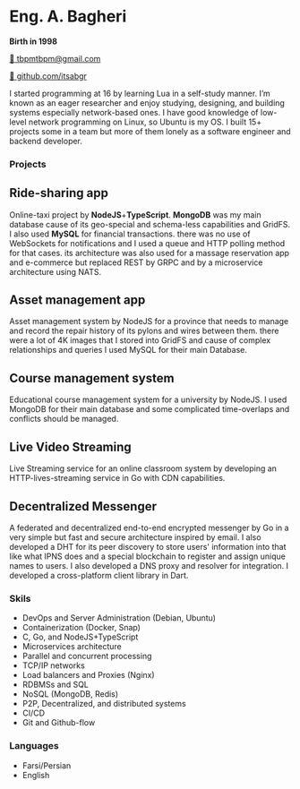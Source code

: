 # Eng. A. Bagheri
**Birth in 1998** 

[📧 tbpmtbpm@gmail.com](mailto:tbpmtbpm@gmail.com)  

[🔗 github.com/itsabgr](https://github.com/itsabgr) 


I started programming at 16 by learning Lua in a self-study manner.
I’m known as an eager researcher and enjoy studying, designing, and building systems especially network-based ones.
I have good knowledge of low-level network programming on Linux, so Ubuntu is my OS.
I built 15+ projects some in a team but more of them lonely as a software engineer and backend developer.


### Projects

## Ride-sharing app
Online-taxi project by **NodeJS**+**TypeScript**.
**MongoDB** was my main database cause of its geo-special and schema-less capabilities and GridFS.
I also used **MySQL** for financial transactions.
there was no use of WebSockets for notifications and I used a queue and HTTP polling method for that cases.
its architecture was also used for a massage reservation app and e-commerce but replaced REST by GRPC and by a microservice architecture using NATS.


## Asset management app
Asset management system by NodeJS for a province that needs to manage and record the repair history of its pylons and wires between them.
there were a lot of 4K images that I stored into GridFS and cause of complex relationships and queries I used MySQL for their main Database.


## Course management system
Educational course management system for a university by NodeJS.
I used MongoDB for their main database and some complicated time-overlaps and conflicts should be managed.


## Live Video Streaming
Live Streaming service for an online classroom system by developing an HTTP-lives-streaming service in Go with CDN capabilities.


## Decentralized Messenger
A federated and decentralized end-to-end encrypted messenger by Go in a very simple but fast and secure architecture inspired by email.
I also developed a DHT for its peer discovery to store users' information into that like what IPNS does and a special blockchain to register and assign unique names to users. I also developed a DNS proxy and resolver for integration.
I developed a cross-platform client library in Dart.


### Skils

* DevOps and Server Administration (Debian, Ubuntu)
* Containerization (Docker, Snap)
* C, Go, and NodeJS+TypeScript
* Microservices architecture
* Parallel and concurrent processing
* TCP/IP networks
* Load balancers and Proxies (Nginx)
* RDBMSs and SQL
* NoSQL (MongoDB, Redis)
* P2P, Decentralized, and distributed systems
* CI/CD
* Git and Github-flow


### Languages

* Farsi/Persian
* English
